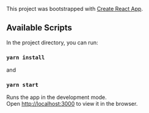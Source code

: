 This project was bootstrapped with [Create React App](https://github.com/facebook/create-react-app).

## Available Scripts

In the project directory, you can run:

### `yarn install`

and 

### `yarn start`

Runs the app in the development mode.<br />
Open [http://localhost:3000](http://localhost:3000) to view it in the browser.


